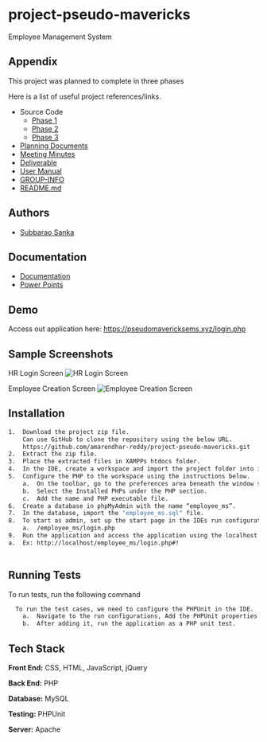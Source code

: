 
# project-pseudo-mavericks

Employee Management System


## Appendix

This project was planned to complete in three phases

Here is a list of useful project references/links.
- Source Code
    - [Phase 1](https://github.com/amarendhar-reddy/project-pseudo-mavericks/tree/main/source/Phase1)
    - [Phase 2](https://github.com/amarendhar-reddy/project-pseudo-mavericks/tree/main/source/Phase2)
    - [Phase 3](https://github.com/amarendhar-reddy/project-pseudo-mavericks/tree/main/source/Phase3)
- [Planning Documents](https://github.com/amarendhar-reddy/project-pseudo-mavericks/tree/main/Planning%20Documents)
- [Meeting Minutes](https://github.com/amarendhar-reddy/project-pseudo-mavericks/tree/main/Meeting%20Minutes)
- [Deliverable](https://github.com/amarendhar-reddy/project-pseudo-mavericks/tree/main/Deliverables)
- [User Manual](https://github.com/amarendhar-reddy/project-pseudo-mavericks/tree/main/User%20Manual)
- [GROUP-INFO](https://github.com/amarendhar-reddy/project-pseudo-mavericks/blob/main/GROUP-INFO)
- [README.md](https://github.com/amarendhar-reddy/project-pseudo-mavericks/blob/main/README.md) 
## Authors

- [Subbarao Sanka](https://github.com/ssubbu07)

## Documentation

- [Documentation](https://github.com/amarendhar-reddy/project-pseudo-mavericks/tree/main/Deliverables)
- [Power Points](https://github.com/amarendhar-reddy/project-pseudo-mavericks/tree/main/Power%20Point)


## Demo
Access out application here:
https://pseudomavericksems.xyz/login.php

## Sample Screenshots

HR Login Screen
![HR Login Screen](https://i.postimg.cc/Z5ysssRf/Picture1.png)

Employee Creation Screen
![Employee Creation Screen](https://i.postimg.cc/ZRjwv17q/Picture2.png)



## Installation

```bash
1.	Download the project zip file.
    Can use GitHub to clone the repository using the below URL.
    https://github.com/amarendhar-reddy/project-pseudo-mavericks.git
2.	Extract the zip file.
3.	Place the extracted files in XAMPPs htdocs folder.
4.	In the IDE, create a workspace and import the project folder into it.
5.	Configure the PHP to the workspace using the instructions below.
    a.	On the toolbar, go to the preferences area beneath the window section.
    b.	Select the Installed PHPs under the PHP section.
    c.	Add the name and PHP executable file.                
6.	Create a database in phpMyAdmin with the name “employee_ms”.
7.	In the database, import the "employee_ms.sql" file.
8.	To start as admin, set up the start page in the IDEs run configurations.
    a.	/employee_ms/login.php
9.	Run the application and access the application using the localhost URL.
a.	Ex: http://localhost/employee_ms/login.php#!
    
```
    
## Running Tests

To run tests, run the following command

```bash
  To run the test cases, we need to configure the PHPUnit in the IDE.
    a.	Navigate to the run configurations, Add the PHPUnit properties.
    b.	After adding it, run the application as a PHP unit test.
```


## Tech Stack

**Front End:** CSS, HTML, JavaScript, jQuery

**Back End:** PHP

**Database:** MySQL

**Testing:** PHPUnit

**Server:** Apache
